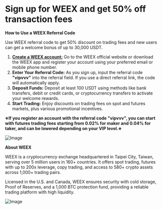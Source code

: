 # **Sign up for WEEX and get 50% off transaction fees**

**How to Use a WEEX Referral Code**

Use WEEX referral code to get 50% discount on trading fees and new users can get a welcome bonus of up to 30,000 USDT.

1. **[Create a WEEX account:](https://support.weex.com/en/register?vipCode=vipvvv)** Go to the WEEX official website or download the WEEX app and register your account using your preferred email or mobile phone number.
2. **Enter Your Referral Code:** As you sign up, input the referral code **"vipvvv"** into the referral field. If you use a direct referral link, the code will automatically apply.
3. **Deposit Funds:** Deposit at least 100 USDT using methods like bank transfers, debit or credit cards, or cryptocurrency transfers to activate your welcome rewards.
4. **Start Trading:** Enjoy discounts on trading fees on spot and futures markets, plus various promotional incentives.

**※If you register an account with the referral code "vipvvv", you can start with futures trading fees starting from 0.02% for maker and 0.04% for taker, and can be lowered depending on your VIP level.※**

![Image](https://github.com/user-attachments/assets/31e92426-1094-4528-9bec-9d958aa9e3dc)

**About WEEX**

WEEX is a cryptocurrency exchange headquartered in Taipei City, Taiwan, serving over 5 million users in 160+ countries. It offers spot trading, futures with up to 200x leverage, copy trading, and access to 580+ crypto assets across 1,000+ trading pairs.

Licensed in the U.S. and Canada, WEEX ensures security with cold storage, Proof of Reserves, and a 1,000 BTC protection fund, providing a reliable trading platform with high liquidity.

![Image](https://github.com/user-attachments/assets/75ab11b7-3c0b-40d3-9e5d-e15f73f31f26)
